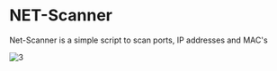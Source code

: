 # NET-Scanner
Net-Scanner is a simple script to scan ports, IP addresses and MAC's

![3](https://user-images.githubusercontent.com/75953873/143799545-91d912df-705d-4f7c-8bcc-9a80395bcc57.png)
